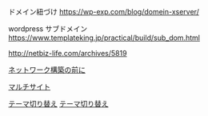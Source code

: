 ドメイン紐づけ
https://wp-exp.com/blog/domein-xserver/

wordpress サブドメイン
https://www.templateking.jp/practical/build/sub_dom.html

http://netbiz-life.com/archives/5819

[ネットワーク構築の前に](https://wpdocs.osdn.jp/%E3%83%8D%E3%83%83%E3%83%88%E3%83%AF%E3%83%BC%E3%82%AF%E4%BD%9C%E6%88%90%E3%81%AE%E5%89%8D%E3%81%AB)

[マルチサイト](https://wpdocs.osdn.jp/%E3%83%8D%E3%83%83%E3%83%88%E3%83%AF%E3%83%BC%E3%82%AF%E3%81%AE%E4%BD%9C%E6%88%90)

[テーマ切り替え](https://gist.github.com/wokamoto/4679580)
[テーマ切り替え](https://ja.wordpress.org/support/topic/%E7%89%B9%E5%AE%9A%E3%81%AEurl%E3%80%81%E5%9B%BA%E5%AE%9A%E3%83%9A%E3%83%BC%E3%82%B8%E3%81%AE%E3%81%BF%E3%80%8Ctheme%E3%80%8D%E3%82%92%E5%88%87%E3%82%8A%E6%9B%BF%E3%81%88%E3%82%8B/)
